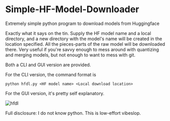 # Simple-HF-Model-Downloader
Extremely simple python program to download models from Huggingface

Exactly what it says on the tin.  Supply the HF model name and a local directory, and a new directory with the model's name will be created in the 
location specified. All the pieces-parts of the raw model will be downloaded there.  Very useful if you're savvy enough to mess around 
with quantizing and merging models, but not enough to want to mess with git.

Both a CLI and GUI version are provided.

For the CLI version, the command format is 
````
python hfdl.py <HF model name> <Local download location>
````


For the GUI version, it's pretty self explanatory.

![hfdl](https://github.com/user-attachments/assets/bd747082-b027-4c78-bf23-0b3f33f76458)

Full disclosure:  I do not know python.  This is low-effort vibeslop.
